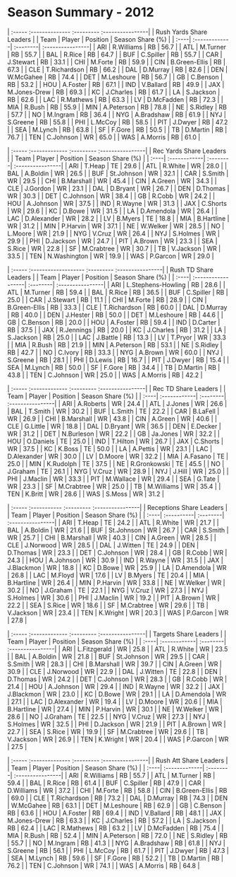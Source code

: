 # Season Summary - 2012

| :----- :-------------- :--------- :----------------|
|              Rush Yards Share Leaders              |
| Team | Player        | Position | Season Share (%) |
| :----| :-------------| :--------| :----------------|
| ARI  | R.Williams    | RB       | 56.7             |
| ATL  | M.Turner      | RB       | 55.7             |
| BAL  | R.Rice        | RB       | 64.7             |
| BUF  | C.Spiller     | RB       | 55.7             |
| CAR  | J.Stewart     | RB       | 33.1             |
| CHI  | M.Forte       | RB       | 59.9             |
| CIN  | B.Green-Ellis | RB       | 67.3             |
| CLE  | T.Richardson  | RB       | 66.2             |
| DAL  | D.Murray      | RB       | 82.6             |
| DEN  | W.McGahee     | RB       | 74.4             |
| DET  | M.Leshoure    | RB       | 56.7             |
| GB   | C.Benson      | RB       | 53.2             |
| HOU  | A.Foster      | RB       | 67.1             |
| IND  | V.Ballard     | RB       | 49.9             |
| JAX  | M.Jones-Drew  | RB       | 69.3             |
| KC   | J.Charles     | RB       | 61.7             |
| LA   | S.Jackson     | RB       | 62.6             |
| LAC  | R.Mathews     | RB       | 63.3             |
| LV   | D.McFadden    | RB       | 72.3             |
| MIA  | R.Bush        | RB       | 55.9             |
| MIN  | A.Peterson    | RB       | 78.8             |
| NE   | S.Ridley      | RB       | 57.7             |
| NO   | M.Ingram      | RB       | 36.4             |
| NYG  | A.Bradshaw    | RB       | 61.9             |
| NYJ  | S.Greene      | RB       | 55.8             |
| PHI  | L.McCoy       | RB       | 58.5             |
| PIT  | J.Dwyer       | RB       | 47.2             |
| SEA  | M.Lynch       | RB       | 63.8             |
| SF   | F.Gore        | RB       | 50.5             |
| TB   | D.Martin      | RB       | 76.7             |
| TEN  | C.Johnson     | WR       | 65.0             |
| WAS  | A.Morris      | RB       | 61.0             |

| :----- :------------- :--------- :----------------|
|              Rec Yards Share Leaders              |
| Team | Player       | Position | Season Share (%) |
| :----| :------------| :--------| :----------------|
| ARI  | T.Heap       | TE       | 29.6             |
| ATL  | R.White      | WR       | 28.0             |
| BAL  | A.Boldin     | WR       | 26.5             |
| BUF  | St.Johnson   | WR       | 32.1             |
| CAR  | S.Smith      | WR       | 29.5             |
| CHI  | B.Marshall   | WR       | 45.4             |
| CIN  | A.Green      | WR       | 34.3             |
| CLE  | J.Gordon     | WR       | 23.1             |
| DAL  | D.Bryant     | WR       | 26.7             |
| DEN  | D.Thomas     | WR       | 30.3             |
| DET  | C.Johnson    | WR       | 38.4             |
| GB   | R.Cobb       | WR       | 24.2             |
| HOU  | A.Johnson    | WR       | 37.5             |
| IND  | R.Wayne      | WR       | 31.3             |
| JAX  | C.Shorts     | WR       | 29.6             |
| KC   | D.Bowe       | WR       | 31.5             |
| LA   | D.Amendola   | WR       | 26.4             |
| LAC  | D.Alexander  | WR       | 28.2             |
| LV   | B.Myers      | TE       | 18.8             |
| MIA  | B.Hartline   | WR       | 31.2             |
| MIN  | P.Harvin     | WR       | 37.1             |
| NE   | W.Welker     | WR       | 28.5             |
| NO   | L.Moore      | WR       | 21.9             |
| NYG  | V.Cruz       | WR       | 26.4             |
| NYJ  | S.Holmes     | WR       | 29.9             |
| PHI  | D.Jackson    | WR       | 24.7             |
| PIT  | A.Brown      | WR       | 23.3             |
| SEA  | S.Rice       | WR       | 22.8             |
| SF   | M.Crabtree   | WR       | 30.7             |
| TB   | V.Jackson    | WR       | 33.5             |
| TEN  | N.Washington | WR       | 19.9             |
| WAS  | P.Garcon     | WR       | 29.0             |

| :----- :------------------- :--------- :----------------|
|                  Rush TD Share Leaders                  |
| Team | Player             | Position | Season Share (%) |
| :----| :------------------| :--------| :----------------|
| ARI  | L.Stephens-Howling | RB       | 28.6             |
| ATL  | M.Turner           | RB       | 59.4             |
| BAL  | R.Rice             | RB       | 36.5             |
| BUF  | C.Spiller          | RB       | 25.0             |
| CAR  | J.Stewart          | RB       | 11.1             |
| CHI  | M.Forte            | RB       | 28.9             |
| CIN  | B.Green-Ellis      | RB       | 33.3             |
| CLE  | T.Richardson       | RB       | 60.0             |
| DAL  | D.Murray           | RB       | 40.0             |
| DEN  | J.Hester           | RB       | 50.0             |
| DET  | M.Leshoure         | RB       | 44.6             |
| GB   | C.Benson           | RB       | 20.0             |
| HOU  | A.Foster           | RB       | 59.4             |
| IND  | D.Carter           | RB       | 37.5             |
| JAX  | R.Jennings         | RB       | 20.0             |
| KC   | J.Charles          | RB       | 31.2             |
| LA   | S.Jackson          | RB       | 25.0             |
| LAC  | J.Battle           | RB       | 13.3             |
| LV   | T.Pryor            | WR       | 33.3             |
| MIA  | R.Bush             | RB       | 21.9             |
| MIN  | A.Peterson         | RB       | 53.1             |
| NE   | S.Ridley           | RB       | 42.7             |
| NO   | C.Ivory            | RB       | 33.3             |
| NYG  | A.Brown            | WR       | 60.0             |
| NYJ  | S.Greene           | RB       | 28.1             |
| PHI  | D.Lewis            | RB       | 16.7             |
| PIT  | J.Dwyer            | RB       | 15.4             |
| SEA  | M.Lynch            | RB       | 50.0             |
| SF   | F.Gore             | RB       | 34.4             |
| TB   | D.Martin           | RB       | 43.8             |
| TEN  | C.Johnson          | WR       | 25.0             |
| WAS  | A.Morris           | RB       | 42.2             |

| :----- :------------- :--------- :----------------|
|                Rec TD Share Leaders               |
| Team | Player       | Position | Season Share (%) |
| :----| :------------| :--------| :----------------|
| ARI  | A.Roberts    | WR       | 24.4             |
| ATL  | J.Jones      | WR       | 26.6             |
| BAL  | T.Smith      | WR       | 30.2             |
| BUF  | L.Smith      | TE       | 22.2             |
| CAR  | B.LaFell     | WR       | 26.9             |
| CHI  | B.Marshall   | WR       | 43.8             |
| CIN  | A.Green      | WR       | 40.6             |
| CLE  | G.Little     | WR       | 18.8             |
| DAL  | D.Bryant     | WR       | 36.5             |
| DEN  | E.Decker     | WR       | 31.2             |
| DET  | N.Burleson   | WR       | 22.2             |
| GB   | Ja.Jones     | WR       | 32.2             |
| HOU  | O.Daniels    | TE       | 25.0             |
| IND  | T.Hilton     | WR       | 26.7             |
| JAX  | C.Shorts     | WR       | 37.5             |
| KC   | K.Boss       | TE       | 50.0             |
| LA   | A.Pettis     | WR       | 23.1             |
| LAC  | D.Alexander  | WR       | 30.0             |
| LV   | D.Moore      | WR       | 32.2             |
| MIA  | A.Fasano     | TE       | 25.0             |
| MIN  | K.Rudolph    | TE       | 37.5             |
| NE   | R.Gronkowski | TE       | 45.5             |
| NO   | J.Graham     | TE       | 26.1             |
| NYG  | V.Cruz       | WR       | 28.9             |
| NYJ  | J.Hill       | WR       | 25.0             |
| PHI  | J.Maclin     | WR       | 33.3             |
| PIT  | M.Wallace    | WR       | 29.4             |
| SEA  | G.Tate       | WR       | 23.3             |
| SF   | M.Crabtree   | WR       | 25.0             |
| TB   | M.Williams   | WR       | 35.4             |
| TEN  | K.Britt      | WR       | 28.6             |
| WAS  | S.Moss       | WR       | 31.2             |

| :----- :----------- :--------- :----------------|
|             Receptions Share Leaders            |
| Team | Player     | Position | Season Share (%) |
| :----| :----------| :--------| :----------------|
| ARI  | T.Heap     | TE       | 24.2             |
| ATL  | R.White    | WR       | 21.7             |
| BAL  | A.Boldin   | WR       | 21.6             |
| BUF  | St.Johnson | WR       | 26.7             |
| CAR  | S.Smith    | WR       | 25.7             |
| CHI  | B.Marshall | WR       | 40.3             |
| CIN  | A.Green    | WR       | 28.5             |
| CLE  | J.Norwood  | WR       | 28.5             |
| DAL  | J.Witten   | TE       | 24.9             |
| DEN  | D.Thomas   | WR       | 23.3             |
| DET  | C.Johnson  | WR       | 28.4             |
| GB   | R.Cobb     | WR       | 24.3             |
| HOU  | A.Johnson  | WR       | 30.9             |
| IND  | R.Wayne    | WR       | 31.5             |
| JAX  | J.Blackmon | WR       | 18.8             |
| KC   | D.Bowe     | WR       | 25.9             |
| LA   | D.Amendola | WR       | 26.8             |
| LAC  | M.Floyd    | WR       | 17.6             |
| LV   | B.Myers    | TE       | 20.4             |
| MIA  | B.Hartline | WR       | 26.4             |
| MIN  | P.Harvin   | WR       | 33.8             |
| NE   | W.Welker   | WR       | 30.2             |
| NO   | J.Graham   | TE       | 22.1             |
| NYG  | V.Cruz     | WR       | 27.3             |
| NYJ  | S.Holmes   | WR       | 30.6             |
| PHI  | J.Maclin   | WR       | 19.2             |
| PIT  | A.Brown    | WR       | 22.2             |
| SEA  | S.Rice     | WR       | 18.6             |
| SF   | M.Crabtree | WR       | 29.6             |
| TB   | V.Jackson  | WR       | 23.4             |
| TEN  | K.Wright   | WR       | 20.3             |
| WAS  | P.Garcon   | WR       | 27.8             |

| :----- :------------- :--------- :----------------|
|               Targets Share Leaders               |
| Team | Player       | Position | Season Share (%) |
| :----| :------------| :--------| :----------------|
| ARI  | L.Fitzgerald | WR       | 25.8             |
| ATL  | R.White      | WR       | 23.5             |
| BAL  | A.Boldin     | WR       | 21.8             |
| BUF  | St.Johnson   | WR       | 29.5             |
| CAR  | S.Smith      | WR       | 28.3             |
| CHI  | B.Marshall   | WR       | 39.7             |
| CIN  | A.Green      | WR       | 30.9             |
| CLE  | J.Norwood    | WR       | 22.9             |
| DAL  | J.Witten     | TE       | 22.8             |
| DEN  | D.Thomas     | WR       | 24.2             |
| DET  | C.Johnson    | WR       | 28.3             |
| GB   | R.Cobb       | WR       | 21.4             |
| HOU  | A.Johnson    | WR       | 29.4             |
| IND  | R.Wayne      | WR       | 32.2             |
| JAX  | J.Blackmon   | WR       | 23.0             |
| KC   | D.Bowe       | WR       | 29.1             |
| LA   | D.Amendola   | WR       | 27.1             |
| LAC  | D.Alexander  | WR       | 19.4             |
| LV   | D.Moore      | WR       | 20.6             |
| MIA  | B.Hartline   | WR       | 27.4             |
| MIN  | P.Harvin     | WR       | 30.1             |
| NE   | W.Welker     | WR       | 28.6             |
| NO   | J.Graham     | TE       | 22.5             |
| NYG  | V.Cruz       | WR       | 27.3             |
| NYJ  | S.Holmes     | WR       | 32.5             |
| PHI  | D.Jackson    | WR       | 21.9             |
| PIT  | A.Brown      | WR       | 22.7             |
| SEA  | S.Rice       | WR       | 19.9             |
| SF   | M.Crabtree   | WR       | 29.6             |
| TB   | V.Jackson    | WR       | 26.9             |
| TEN  | K.Wright     | WR       | 20.4             |
| WAS  | P.Garcon     | WR       | 27.5             |

| :----- :-------------- :--------- :----------------|
|               Rush Att Share Leaders               |
| Team | Player        | Position | Season Share (%) |
| :----| :-------------| :--------| :----------------|
| ARI  | R.Williams    | RB       | 55.7             |
| ATL  | M.Turner      | RB       | 59.4             |
| BAL  | R.Rice        | RB       | 61.4             |
| BUF  | C.Spiller     | RB       | 47.9             |
| CAR  | D.Williams    | WR       | 37.2             |
| CHI  | M.Forte       | RB       | 58.8             |
| CIN  | B.Green-Ellis | RB       | 69.0             |
| CLE  | T.Richardson  | RB       | 73.2             |
| DAL  | D.Murray      | RB       | 74.3             |
| DEN  | W.McGahee     | RB       | 63.1             |
| DET  | M.Leshoure    | RB       | 62.9             |
| GB   | C.Benson      | RB       | 63.6             |
| HOU  | A.Foster      | RB       | 69.4             |
| IND  | V.Ballard     | RB       | 48.1             |
| JAX  | M.Jones-Drew  | RB       | 63.3             |
| KC   | J.Charles     | RB       | 57.2             |
| LA   | S.Jackson     | RB       | 62.4             |
| LAC  | R.Mathews     | RB       | 63.2             |
| LV   | D.McFadden    | RB       | 75.4             |
| MIA  | R.Bush        | RB       | 52.4             |
| MIN  | A.Peterson    | RB       | 72.0             |
| NE   | S.Ridley      | RB       | 55.7             |
| NO   | M.Ingram      | RB       | 41.3             |
| NYG  | A.Bradshaw    | RB       | 61.8             |
| NYJ  | S.Greene      | RB       | 56.1             |
| PHI  | L.McCoy       | RB       | 61.7             |
| PIT  | J.Dwyer       | RB       | 47.3             |
| SEA  | M.Lynch       | RB       | 59.6             |
| SF   | F.Gore        | RB       | 52.2             |
| TB   | D.Martin      | RB       | 76.2             |
| TEN  | C.Johnson     | WR       | 74.1             |
| WAS  | A.Morris      | RB       | 64.8             |

